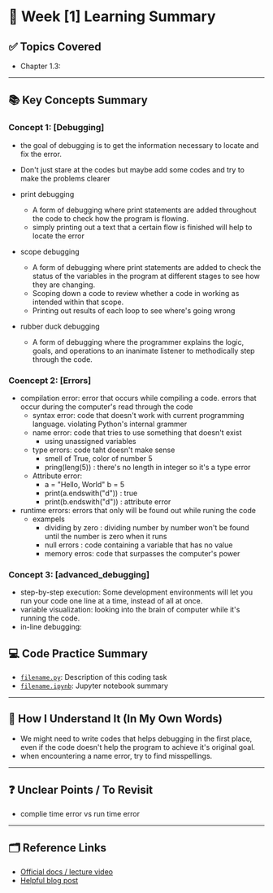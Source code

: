 # 📘 Week [1] Learning Summary

## ✅ Topics Covered
- Chapter 1.3: 

---

## 📚 Key Concepts Summary

### Concept 1: [Debugging]
- the goal of debugging is to get the information necessary to locate and fix the error.
- Don't just stare at the codes but maybe add some codes and try to make the problems clearer
- print debugging
    - A form of debugging where print statements are added throughout the code to check how the program is flowing.
    - simply printing out a text that a certain flow is finished will help to locate the error
- scope debugging
    - A form of debugging where print statements are added to check the status of the variables in the program at different  stages to see how they are changing.
    - Scoping down a code to review whether a code in working as intended within that scope. 
    - Printing out results of each loop to see where's going wrong

- rubber duck debugging
    - A form of debugging where the programmer explains the logic, goals, and operations to an inanimate listener to methodically step through the code.


### Coencept 2: [Errors]
- compilation error:  error that occurs while compiling a code. errors that occur during the computer's read through the code 
    - syntax error: code that doesn't work with current programming language. violating Python's internal grammer
    - name error: code that tries to use something that doesn't exist
        - using unassigned variables
    - type errors: code taht doesn't make sense
        - smell of True, color of number 5
        - pring(leng(5)) : there's no length in integer so it's a type error
    - Attribute error: 
        - a = "Hello, World" b = 5
        - print(a.endswith("d")) : true 
        - print(b.endswith("d")) : attribute error
- runtime errors: errors that only will be found out while runing the code
    - exampels
        - dividing by zero : dividing number by number won't be found until the number is zero when it runs
        - null errors : code containing a variable that has no value
        - memory erros: code that surpasses the computer's power

### Concept 3: [advanced_debugging]
- step-by-step execution: Some development environments will let you run your code one line at a time, instead of all at once.
- variable visualization: looking into the brain of computer while it's running the code.
- in-line debugging: 

 

## 💻 Code Practice Summary

- [`filename.py`](./filename.py): Description of this coding task
- [`filename.ipynb`](./filename.ipynb): Jupyter notebook summary

---

## 🧠 How I Understand It (In My Own Words)

- We might need to write codes that helps debugging in the first place, even if the code doesn't help the program to achieve it's original goal. 
- when encountering a name error, try to find misspellings. 
---

## ❓ Unclear Points / To Revisit

- complie time error vs run time error
---

## 🗂 Reference Links

- [Official docs / lecture video]()
- [Helpful blog post]()